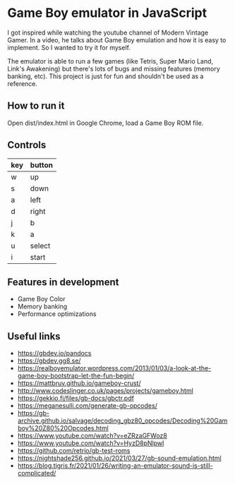 # Game Boy emulator in JavaScript

I got inspired while watching the youtube channel of Modern Vintage Gamer. 
In a video, he talks about Game Boy emulation and how it is easy to implement.
So I wanted to try it for myself. 

The emulator is able to run a few games (like Tetris, Super Mario Land, Link's Awakening)
but there's lots of bugs and missing features (memory banking, etc).
This project is just for fun and shouldn't be used as a reference.

## How to run it
Open dist/index.html in Google Chrome, load a Game Boy ROM file.

## Controls
| key | button |
|---|--|
| w | up | 
| s | down | 
| a | left | 
| d | right | 
| j | b | 
| k | a | 
| u | select | 
| i | start | 


## Features in development
- Game Boy Color
- Memory banking
- Performance optimizations

## Useful links

- https://gbdev.io/pandocs
- https://gbdev.gg8.se/
- https://realboyemulator.wordpress.com/2013/01/03/a-look-at-the-game-boy-bootstrap-let-the-fun-begin/
- https://mattbruv.github.io/gameboy-crust/
- http://www.codeslinger.co.uk/pages/projects/gameboy.html
- https://gekkio.fi/files/gb-docs/gbctr.pdf
- https://meganesulli.com/generate-gb-opcodes/
- https://gb-archive.github.io/salvage/decoding_gbz80_opcodes/Decoding%20Gamboy%20Z80%20Opcodes.html
- https://www.youtube.com/watch?v=eZRzaGFWoz8
- https://www.youtube.com/watch?v=HyzD8pNlpwI
- https://github.com/retrio/gb-test-roms
- https://nightshade256.github.io/2021/03/27/gb-sound-emulation.html
- https://blog.tigris.fr/2021/01/26/writing-an-emulator-sound-is-still-complicated/
